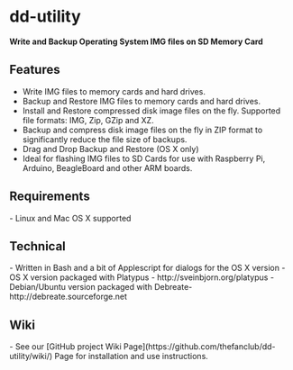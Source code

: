 # dd-utility
<strong>Write and Backup Operating System IMG files on SD Memory Card</strong>

<h2>Features</h2>

- Write IMG files to memory cards and hard drives.
- Backup and Restore IMG files to memory cards and hard drives.
- Install and Restore compressed disk image files on the fly. Supported file formats: IMG, Zip, GZip and XZ.
- Backup and compress disk image files on the fly in ZIP format to significantly reduce the file size of backups.
- Drag and Drop Backup and Restore (OS X only)
- Ideal for flashing IMG files to SD Cards for use with Raspberry Pi, Arduino,  BeagleBoard and other ARM boards.

<h2>Requirements</h2>
- Linux and Mac OS X supported

<h2>Technical</h2>
- Written in Bash and a bit of Applescript for dialogs for the OS X version
- OS X version packaged with Platypus - http://sveinbjorn.org/platypus 
- Debian/Ubuntu version packaged with Debreate- http://debreate.sourceforge.net

<h2>Wiki</h2>
- See our [GitHub project Wiki Page](https://github.com/thefanclub/dd-utility/wiki/) Page for installation and use instructions.
